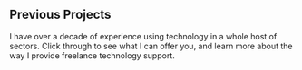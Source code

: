## Previous Projects
I have over a decade of experience using technology in a whole host of sectors. Click through to see what I can offer you, and learn more about the way I provide freelance technology support.